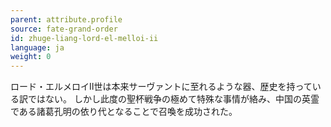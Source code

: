 ```yaml
---
parent: attribute.profile
source: fate-grand-order
id: zhuge-liang-lord-el-melloi-ii
language: ja
weight: 0
---
```


ロード・エルメロイⅡ世は本来サーヴァントに至れるような器、歴史を持っている訳ではない。
しかし此度の聖杯戦争の極めて特殊な事情が絡み、中国の英霊である諸葛孔明の依り代となることで召喚を成功された。
